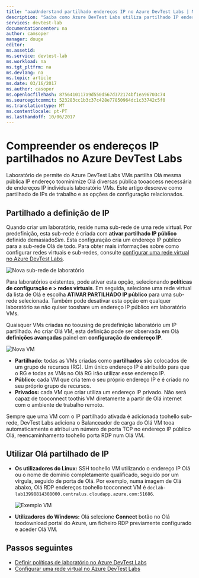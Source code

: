 ```yaml
---
title: "aaaUnderstand partilhado endereços IP no Azure DevTest Labs | Microsoft Docs"
description: "Saiba como Azure DevTest Labs utiliza partilhado IP endereços toominimize Olá pública IP endereços necessários tooaccess o laboratório VMs."
services: devtest-lab
documentationcenter: na
author: camsoper
manager: douge
editor: 
ms.assetid: 
ms.service: devtest-lab
ms.workload: na
ms.tgt_pltfrm: na
ms.devlang: na
ms.topic: article
ms.date: 03/16/2017
ms.author: casoper
ms.openlocfilehash: 8756410117a9d550d567d372174bf1ea96703c74
ms.sourcegitcommit: 523283cc1b3c37c428e77850964dc1c33742c5f0
ms.translationtype: MT
ms.contentlocale: pt-PT
ms.lasthandoff: 10/06/2017
---
```

# <a name="understand-shared-ip-addresses-in-azure-devtest-labs"></a>Compreender os endereços IP partilhados no Azure DevTest Labs

Laboratório de permite do Azure DevTest Labs VMs partilha Olá mesma pública IP endereço toominimize Olá diversas pública tooaccess necessária de endereços IP individuais laboratório VMs.  Este artigo descreve como partilhado de IPs de trabalho e as opções de configuração relacionados.

## <a name="shared-ip-setting"></a>Partilhado a definição de IP

Quando criar um laboratório, reside numa sub-rede de uma rede virtual.  Por predefinição, esta sub-rede é criada com **ativar partilhado IP público** definido demasiado*Sim*.  Esta configuração cria um endereço IP público para a sub-rede Olá de todo.  Para obter mais informações sobre como configurar redes virtuais e sub-redes, consulte [configurar uma rede virtual no Azure DevTest Labs](devtest-lab-configure-vnet.md).

![Nova sub-rede de laboratório](media/devtest-lab-shared-ip/lab-subnet.png)

Para laboratórios existentes, pode ativar esta opção, selecionando **políticas de configuração e > redes virtuais**. Em seguida, selecione uma rede virtual da lista de Olá e escolha **ATIVAR PARTILHADO IP público** para uma sub-rede selecionada. Também pode desativar esta opção em qualquer laboratório se não quiser tooshare um endereço IP público em laboratório VMs.

Quaisquer VMs criadas no toousing de predefinição laboratório um IP partilhado.  Ao criar Olá VM, esta definição pode ser observada em Olá **definições avançadas** painel em **configuração do endereço IP**.

![Nova VM](media/devtest-lab-shared-ip/new-vm.png)

- **Partilhado:** todas as VMs criadas como **partilhados** são colocados de um grupo de recursos (RG). Um único endereço IP é atribuído para que o RG e todas as VMs no Olá RG irão utilizar esse endereço IP.
- **Público:** cada VM que cria tem o seu próprio endereço IP e é criado no seu próprio grupo de recursos.
- **Privados:** cada VM que criar utiliza um endereço IP privado. Não será capaz de tooconnect toothis VM diretamente a partir de Olá internet com o ambiente de trabalho remoto.

Sempre que uma VM com o IP partilhado ativada é adicionada toohello sub-rede, DevTest Labs adiciona o Balanceador de carga do Olá VM tooa automaticamente e atribui um número de porta TCP no endereço IP público Olá, reencaminhamento toohello porta RDP num Olá VM.  

## <a name="using-hello-shared-ip"></a>Utilizar Olá partilhado de IP

- **Os utilizadores do Linux:** SSH toohello VM utilizando o endereço IP Olá ou o nome de domínio completamente qualificado, seguido por um vírgula, seguido de porta de Olá. Por exemplo, numa imagem de Olá abaixo, Olá RDP endereços toohello tooconnect VM é `doclab-lab13998814308000.centralus.cloudapp.azure.com:51686`.

  ![Exemplo VM](media/devtest-lab-shared-ip/vm-info.png)

- **Utilizadores do Windows:** Olá selecione **Connect** botão no Olá toodownload portal do Azure, um ficheiro RDP previamente configurado e aceder Olá VM.

## <a name="next-steps"></a>Passos seguintes

* [Definir políticas de laboratório no Azure DevTest Labs](devtest-lab-set-lab-policy.md)
* [Configurar uma rede virtual no Azure DevTest Labs](devtest-lab-configure-vnet.md)






